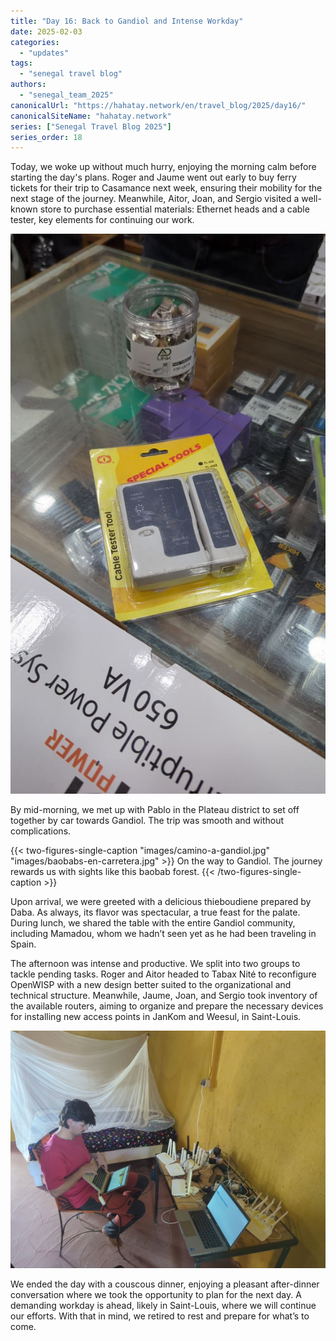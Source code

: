 ```yaml
---
title: "Day 16: Back to Gandiol and Intense Workday"
date: 2025-02-03
categories:  
  - "updates"  
tags:  
  - "senegal travel blog"  
authors:  
  - "senegal_team_2025"  
canonicalUrl: "https://hahatay.network/en/travel_blog/2025/day16/"
canonicalSiteName: "hahatay.network"
series: ["Senegal Travel Blog 2025"]
series_order: 18
---
```


Today, we woke up without much hurry, enjoying the morning calm before starting the day's plans. Roger and Jaume went out early to buy ferry tickets for their trip to Casamance next week, ensuring their mobility for the next stage of the journey. Meanwhile, Aitor, Joan, and Sergio visited a well-known store to purchase essential materials: Ethernet heads and a cable tester, key elements for continuing our work.

![shopping in Dakar](images/compra_dakar.jpg "Nerd Shopping in Dakar")

By mid-morning, we met up with Pablo in the Plateau district to set off together by car towards Gandiol. The trip was smooth and without complications.

{{< two-figures-single-caption "images/camino-a-gandiol.jpg" "images/baobabs-en-carretera.jpg" >}}
On the way to Gandiol. The journey rewards us with sights like this baobab forest.
{{< /two-figures-single-caption >}}

Upon arrival, we were greeted with a delicious thieboudiene prepared by Daba. As always, its flavor was spectacular, a true feast for the palate. During lunch, we shared the table with the entire Gandiol community, including Mamadou, whom we hadn’t seen yet as he had been traveling in Spain.

The afternoon was intense and productive. We split into two groups to tackle pending tasks. Roger and Aitor headed to Tabax Nité to reconfigure OpenWISP with a new design better suited to the organizational and technical structure. Meanwhile, Jaume, Joan, and Sergio took inventory of the available routers, aiming to organize and prepare the necessary devices for installing new access points in JanKom and Weesul, in Saint-Louis.

![Taking inventory](images/inventario-routers.jpg "Inventorying all routers that were not yet assigned")

We ended the day with a couscous dinner, enjoying a pleasant after-dinner conversation where we took the opportunity to plan for the next day. A demanding workday is ahead, likely in Saint-Louis, where we will continue our efforts. With that in mind, we retired to rest and prepare for what’s to come.
